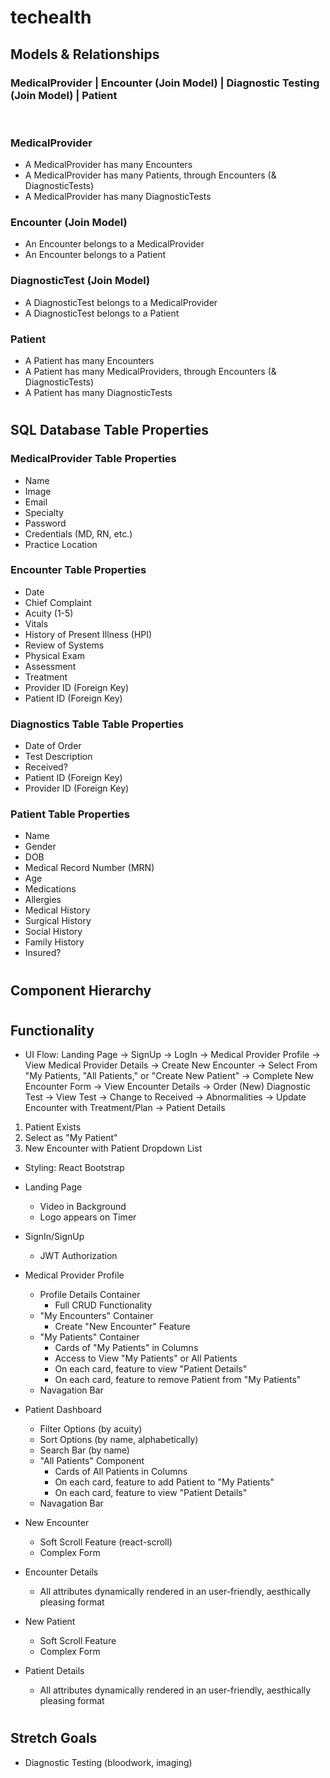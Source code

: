 # techealth

## Models & Relationships

### MedicalProvider | Encounter (Join Model) | Diagnostic Testing (Join Model) | Patient

<br/>

### MedicalProvider <br />
* A MedicalProvider has many Encounters
* A MedicalProvider has many Patients, through Encounters (& DiagnosticTests)
* A MedicalProvider has many DiagnosticTests

### Encounter (Join Model) <br />
* An Encounter belongs to a MedicalProvider
* An Encounter belongs to a Patient

### DiagnosticTest (Join Model) <br />
* A DiagnosticTest belongs to a MedicalProvider
* A DiagnosticTest belongs to a Patient

### Patient <br/>
* A Patient has many Encounters
* A Patient has many MedicalProviders, through Encounters (& DiagnosticTests)
* A Patient has many DiagnosticTests

#

## SQL Database Table Properties
### MedicalProvider Table Properties
* Name
* Image
* Email
* Specialty
* Password
* Credentials (MD, RN, etc.)
* Practice Location

### Encounter Table Properties
* Date
* Chief Complaint
* Acuity (1-5)
* Vitals
* History of Present Illness (HPI)
* Review of Systems
* Physical Exam
* Assessment
* Treatment
* Provider ID (Foreign Key)
* Patient ID (Foreign Key)

### Diagnostics Table Table Properties
* Date of Order
* Test Description
* Received?
* Patient ID (Foreign Key)
* Provider ID (Foreign Key)

### Patient Table Properties
* Name
* Gender
* DOB
* Medical Record Number (MRN)
* Age
* Medications
* Allergies
* Medical History
* Surgical History
* Social History
* Family History
* Insured?

#

## Component Hierarchy

#

## Functionality
* UI Flow: Landing Page -> SignUp -> LogIn -> Medical Provider Profile -> View Medical Provider Details -> Create New Encounter -> Select From "My Patients, "All Patients," or "Create New Patient" -> Complete New Encounter Form -> View Encounter Details -> Order (New) Diagnostic Test -> View Test -> Change to Received -> Abnormalities -> Update Encounter with Treatment/Plan -> Patient Details

1. Patient Exists
2. Select as "My Patient"
3. New Encounter with Patient Dropdown List

* Styling: React Bootstrap

* Landing Page
  * Video in Background
  * Logo appears on Timer
* SignIn/SignUp
  * JWT Authorization
* Medical Provider Profile
  * Profile Details Container
    * Full CRUD Functionality
  * "My Encounters" Container
    * Create "New Encounter" Feature
  * "My Patients" Container
    * Cards of "My Patients" in Columns
    * Access to View "My Patients" or All Patients
    * On each card, feature to view "Patient Details"
    * On each card, feature to remove Patient from "My Patients"
  * Navagation Bar
* Patient Dashboard
  * Filter Options (by acuity)
  * Sort Options (by name, alphabetically)
  * Search Bar (by name)
  * "All Patients" Component
    * Cards of All Patients in Columns
    * On each card, feature to add Patient to "My Patients"
    * On each card, feature to view "Patient Details"
  * Navagation Bar
* New Encounter
  * Soft Scroll Feature (react-scroll)
  * Complex Form
* Encounter Details
  * All attributes dynamically rendered in an user-friendly, aesthically pleasing format
* New Patient
  * Soft Scroll Feature
  * Complex Form
* Patient Details 
  * All attributes dynamically rendered in an user-friendly, aesthically pleasing format

#
## Stretch Goals
* Diagnostic Testing (bloodwork, imaging)
